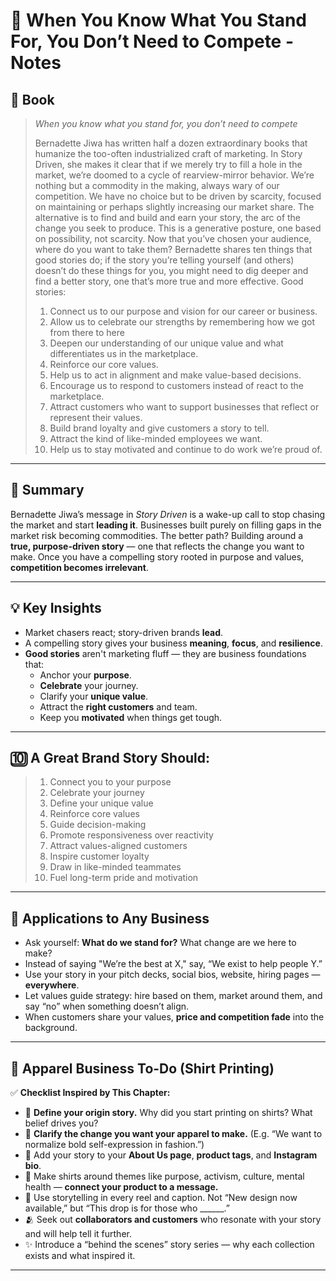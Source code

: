# 🚫 When You Know What You Stand For, You Don’t Need to Compete - Notes

## 📔 Book
>_When you know what you stand for, you don’t need to compete_ 
>
>Bernadette Jiwa has written half a dozen extraordinary books that humanize the too-often industrialized craft of marketing. In Story Driven, she makes it clear that if we merely try to fill a hole in the market, we’re doomed to a cycle of rearview-mirror behavior. We’re nothing but a commodity in the making, always wary of our competition. We have no choice but to be driven by scarcity, focused on maintaining or perhaps slightly increasing our market share. The alternative is to find and build and earn your story, the arc of the change you seek to produce. This is a generative posture, one based on possibility, not scarcity. Now that you’ve chosen your audience, where do you want to take them? Bernadette shares ten things that good stories do; if the story you’re telling yourself (and others) doesn’t do these things for you, you might need to dig deeper and find a better story, one that’s more true and more effective. Good stories: 
>1. Connect us to our purpose and vision for our career or business. 
>2. Allow us to celebrate our strengths by remembering how we got from there to here 
>3. Deepen our understanding of our unique value and what differentiates us in the marketplace. 
>4. Reinforce our core values. 
>5. Help us to act in alignment and make value-based decisions. 
>6. Encourage us to respond to customers instead of react to the marketplace. 
>7. Attract customers who want to support businesses that reflect or represent their values. 
>8. Build brand loyalty and give customers a story to tell. 
>9. Attract the kind of like-minded employees we want. 
>10. Help us to stay motivated and continue to do work we’re proud of.

---
## 📌 Summary
Bernadette Jiwa’s message in *Story Driven* is a wake-up call to stop chasing the market and start **leading it**. Businesses built purely on filling gaps in the market risk becoming commodities. The better path? Building around a **true, purpose-driven story** — one that reflects the change you want to make. Once you have a compelling story rooted in purpose and values, **competition becomes irrelevant**.

---
## 💡 Key Insights
- Market chasers react; story-driven brands **lead**.
- A compelling story gives your business **meaning**, **focus**, and **resilience**.
- **Good stories** aren't marketing fluff — they are business foundations that:
  - Anchor your **purpose**.
  - **Celebrate** your journey.
  - Clarify your **unique value**.
  - Attract the **right customers** and team.
  - Keep you **motivated** when things get tough.
---

## 🔟 A Great Brand Story Should:

> 1. Connect you to your purpose  
> 2. Celebrate your journey  
> 3. Define your unique value  
> 4. Reinforce core values  
> 5. Guide decision-making  
> 6. Promote responsiveness over reactivity  
> 7. Attract values-aligned customers  
> 8. Inspire customer loyalty  
> 9. Draw in like-minded teammates  
> 10. Fuel long-term pride and motivation

---
## 🧠 Applications to Any Business
- Ask yourself: **What do we stand for?** What change are we here to make?
- Instead of saying "We’re the best at X," say, “We exist to help people Y.”
- Use your story in your pitch decks, social bios, website, hiring pages — **everywhere**.
- Let values guide strategy: hire based on them, market around them, and say “no” when something doesn’t align.
- When customers share your values, **price and competition fade** into the background.

---

## 👕 Apparel Business To-Do (Shirt Printing)

✅ **Checklist Inspired by This Chapter:**

- 📖 **Define your origin story.** Why did you start printing on shirts? What belief drives you?
- 🧭 **Clarify the change you want your apparel to make.** (E.g. “We want to normalize bold self-expression in fashion.”)
- 💬 Add your story to your **About Us page**, **product tags**, and **Instagram bio**.
- 🌱 Make shirts around themes like purpose, activism, culture, mental health — **connect your product to a message.**
- 📣 Use storytelling in every reel and caption. Not “New design now available,” but “This drop is for those who ______.”
- 🫂 Seek out **collaborators and customers** who resonate with your story and will help tell it further.
- ✨ Introduce a “behind the scenes” story series — why each collection exists and what inspired it.

---

